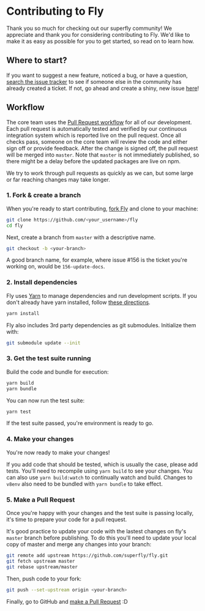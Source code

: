 # Contributing to Fly

Thank you so much for checking out our superfly community! We appreciate and thank you for considering contributing to Fly. We'd like to make it as easy as possible for you to get started, so read on to learn how.

## Where to start?

If you want to suggest a new feature, noticed a bug, or have a question, [search the issue tracker](https://github.com/superfly/fly/issues) to see if
someone else in the community has already created a ticket. If not, go ahead and create a shiny, new issue
[here](https://github.com/superfly/fly/issues/new)!

## Workflow

The core team uses the [Pull Request workflow](https://guides.github.com/introduction/flow/) for all of our development. Each pull request is automatically tested and verified by our continuous integration system which is reported live on the pull request. Once all checks pass, someone on the core team will review the code and either sign off or provide feedback. After the change is signed off, the pull request will be merged into `master`. Note that `master` is not immediately published, so there might be a delay before the updated packages are live on npm. 

We try to work through pull requests as quickly as we can, but some large or far reaching changes may take longer.

### 1. Fork & create a branch

When you're ready to start contributing, [fork Fly](https://help.github.com/articles/fork-a-repo/) and clone to your machine:

```sh
git clone https://github.com/<your_username>/fly
cd fly

```

Next, create a branch from `master` with a descriptive name.

```sh
git checkout -b <your-branch>
```

A good branch name, for example, where issue #156 is the ticket you're working on, would be `156-update-docs`.

### 2. Install dependencies

Fly uses [Yarn](https://yarnpkg.com/en/) to manage dependencies and run development scripts. If you don't already have yarn installed, follow [these directions](https://yarnpkg.com/en/docs/install).

```sh
yarn install
```

Fly also includes 3rd party dependencies as git submodules. Initialize them with:

```sh
git submodule update --init
```

### 3. Get the test suite running

Build the code and bundle for execution:

```sh
yarn build
yarn bundle
```

You can now run the test suite:

```sh
yarn test
```

If the test suite passed, you're environment is ready to go.

### 4. Make your changes

You're now ready to make your changes! 

If you add code that should be tested, which is usually the case, please add tests. You'll need to recompile using `yarn build` to see your changes. You can also use `yarn build:watch` to continually watch and build. Changes to `v8env` also need to be bundled with `yarn bundle` to take effect. 

### 5. Make a Pull Request

Once you're happy with your changes and the test suite is passing locally, it's time to prepare your code for a pull request.

It's good practice to update your code with the lastest changes on fly's `master` branch before publishing. To do this you'll need to update your local copy of master and merge any changes into your branch:

```sh
git remote add upstream https://github.com/superfly/fly.git
git fetch upstream master
git rebase upstream/master
```

Then, push code to your fork:

```sh
git push --set-upstream origin <your-branch>
```

Finally, go to GitHub and [make a Pull Request](https://github.com/superfly/fly/compare) :D

[mailing list]: http://groups.google.com/group/activeadmin
[Stack Overflow]: http://stackoverflow.com/questions/tagged/activeadmin
[search the issue tracker]: https://github.com/activeadmin/activeadmin/issues?q=something
[new issue]: https://github.com/activeadmin/activeadmin/issues/new
[fork Active Admin]: https://help.github.com/articles/fork-a-repo
[searching all issues]: https://github.com/activeadmin/activeadmin/issues?q=
[master template]: https://github.com/activeadmin/activeadmin/blob/master/lib/bug_report_templates/active_admin_master.rb
[codeclimate]: https://codeclimate.com
[codeclimate cli]: https://github.com/codeclimate/codeclimate
[make a pull request]: https://help.github.com/articles/creating-a-pull-request
[git rebasing]: http://git-scm.com/book/en/Git-Branching-Rebasing
[interactive rebase]: https://help.github.com/articles/interactive-rebase
